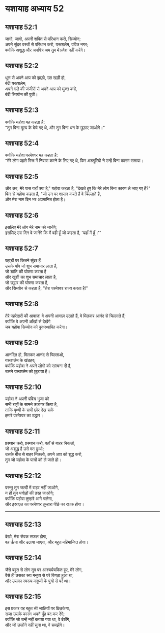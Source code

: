 # यशायाह अध्याय 52

## यशायाह 52:1  
जागो, जागो, अपनी शक्ति से परिधान करो, सिय्योन;  
अपने सुंदर वस्त्रों से परिधान करो, यरूशलेम, पवित्र नगर;  
क्योंकि अशुद्ध और अपवित्र अब तुम में प्रवेश नहीं करेंगे।

## यशायाह 52:2  
धूल से अपने आप को झाड़ो, उठ खड़ी हो,  
बंदी यरूशलेम;  
अपने गले की जंजीरों से अपने आप को मुक्त करो,  
बंदी सिय्योन की पुत्री।

## यशायाह 52:3  
क्योंकि यहोवा यह कहता है:  
"तुम बिना मूल्य के बेचे गए थे, और तुम बिना धन के छुड़ाए जाओगे।"

## यशायाह 52:4  
क्योंकि यहोवा परमेश्वर यह कहता है:  
"मेरे लोग पहले मिस्र में निवास करने के लिए गए थे, फिर अश्शूरियों ने उन्हें बिना कारण सताया।

## यशायाह 52:5  
और अब, मेरे पास यहाँ क्या है," यहोवा कहता है, "देखते हुए कि मेरे लोग बिना कारण ले जाए गए हैं?"  
फिर से यहोवा कहता है, "जो उन पर शासन करते हैं वे चिल्लाते हैं,  
और मेरा नाम दिन भर अपमानित होता है।

## यशायाह 52:6  
इसलिए मेरे लोग मेरे नाम को जानेंगे;  
इसलिए उस दिन वे जानेंगे कि मैं वही हूँ जो कहता है, 'यहाँ मैं हूँ।'"

## यशायाह 52:7  
पहाड़ों पर कितने सुंदर हैं  
उसके पाँव जो शुभ समाचार लाता है,  
जो शांति की घोषणा करता है  
और खुशी का शुभ समाचार लाता है,  
जो उद्धार की घोषणा करता है,  
और सिय्योन से कहता है, "तेरा परमेश्वर राज्य करता है!"

## यशायाह 52:8  
तेरे पहरेदारों की आवाज़! वे अपनी आवाज़ उठाते हैं, वे मिलकर आनंद से चिल्लाते हैं;  
क्योंकि वे अपनी आँखों से देखेंगे  
जब यहोवा सिय्योन को पुनःस्थापित करेगा।

## यशायाह 52:9  
आनंदित हो, मिलकर आनंद से चिल्लाओ,  
यरूशलेम के खंडहर;  
क्योंकि यहोवा ने अपने लोगों को सांत्वना दी है,  
उसने यरूशलेम को छुड़ाया है।

## यशायाह 52:10  
यहोवा ने अपनी पवित्र भुजा को  
सभी राष्ट्रों के सामने उजागर किया है,  
ताकि पृथ्वी के सभी छोर देख सकें  
हमारे परमेश्वर का उद्धार।

## यशायाह 52:11  
प्रस्थान करो, प्रस्थान करो, वहाँ से बाहर निकलो,  
जो अशुद्ध है उसे मत छुओ;  
उसके बीच से बाहर निकलो, अपने आप को शुद्ध करो,  
तुम जो यहोवा के पात्रों को ले जाते हो।

## यशायाह 52:12  
परन्तु तुम जल्दी में बाहर नहीं जाओगे,  
न ही तुम भगोड़ों की तरह जाओगे;  
क्योंकि यहोवा तुम्हारे आगे चलेगा,  
और इस्राएल का परमेश्वर तुम्हारा पीछे का रक्षक होगा।

---

## यशायाह 52:13  
देखो, मेरा सेवक सफल होगा,  
वह ऊँचा और उठाया जाएगा, और बहुत महिमान्वित होगा।

## यशायाह 52:14  
जैसे बहुत से लोग तुम पर आश्चर्यचकित हुए, मेरे लोग,  
वैसे ही उसका रूप मनुष्य से परे बिगड़ा हुआ था,  
और उसका स्वरूप मनुष्यों के पुत्रों से परे था।

## यशायाह 52:15  
इस प्रकार वह बहुत सी जातियों पर छिड़केगा,  
राजा उसके कारण अपने मुँह बंद कर देंगे;  
क्योंकि जो उन्हें नहीं बताया गया था, वे देखेंगे,  
और जो उन्होंने नहीं सुना था, वे समझेंगे।
